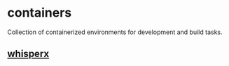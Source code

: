 # containers

Collection of containerized environments for development and build tasks.

## [whisperx](./whisperx/README.md)
